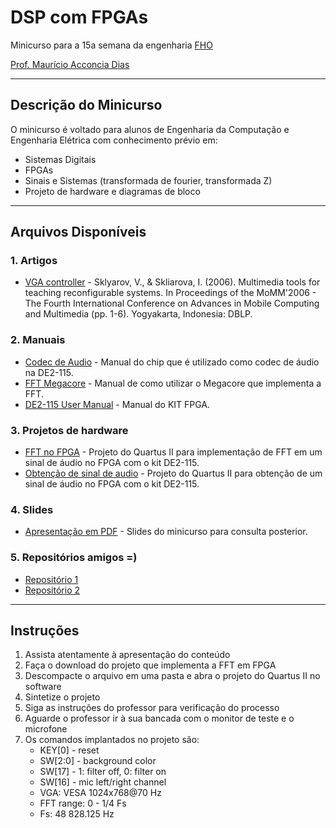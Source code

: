 # DSP com FPGAs

Minicurso para a 15a semana da engenharia [FHO](https://www.fho.edu.br) 

[Prof. Maurício Acconcia Dias](mailto:macdias@fho.edu.br)

---

## Descrição do Minicurso

O minicurso é voltado para alunos de Engenharia da Computação e Engenharia Elétrica com conhecimento prévio em:
- Sistemas Digitais
- FPGAs
- Sinais e Sistemas (transformada de fourier, transformada Z)
- Projeto de hardware e diagramas de bloco

---

## Arquivos Disponíveis

### 1. Artigos
- [VGA controller](Artigo%20do%20Módulo%20VGA.pdf) - Sklyarov, V., & Skliarova, I. (2006). Multimedia tools for teaching reconfigurable systems. In Proceedings of the MoMM'2006 - The Fourth International Conference on Advances in Mobile Computing and Multimedia (pp. 1-6). Yogyakarta, Indonesia: DBLP.

### 2. Manuais
- [Codec de Audio](Manual%20do%20Codec%20de%20Audio.pdf) - Manual do chip que é utilizado como codec de áudio na DE2-115.
- [FFT Megacore](Manual%20megacore%20FFT.pdf) - Manual de como utilizar o Megacore que implementa a FFT.
- [DE2-115 User Manual](DE2_115_User_manual.pdf) - Manual do KIT FPGA.

### 3. Projetos de hardware
- [FFT  no FPGA](FFTVisualizer-master.zip) - Projeto do Quartus II para implementação de FFT em um sinal de áudio no FPGA com o kit DE2-115.
- [Obtenção de sinal de audio](VerilogDE2115AudioFilters-master.zip) - Projeto do Quartus II para obtenção de um sinal de áudio no FPGA com o kit DE2-115.

### 4. Slides
- [Apresentação em PDF](DSP%20com%20FPGAs.pdf) - Slides do minicurso para consulta posterior.

### 5. Repositórios amigos =)
- [Repositório 1](https://github.com/Goshik92/FFTVisualizer?tab=readme-ov-file)
- [Repositório 2](https://github.com/Reenforcements/VerilogDE2115AudioFilters)

---

## Instruções

1. Assista atentamente à apresentação do conteúdo
2. Faça o download do projeto que implementa a FFT em FPGA
3. Descompacte o arquivo em uma pasta e abra o projeto do Quartus II no software
4. Sintetize o projeto
5. Siga as instruções do professor para verificação do processo
6. Aguarde o professor ir à sua bancada com o monitor de teste e o microfone
7. Os comandos implantados no projeto são:
   - KEY[0] - reset
   - SW[2:0] - background color
   - SW[17] - 1: filter off, 0: filter on
   - SW[16] - mic left/right channel
   - VGA: VESA 1024x768@70 Hz
   - FFT range: 0 - 1/4 Fs
   - Fs: 48 828.125 Hz
